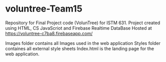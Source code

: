 # voluntree-Team15
Repository for Final Project code (VolunTree) for ISTM 631. 
Project created using HTML, CS JavaScriot and Firebase Realtime DataBase
Hosted at https://voluntree-c7ba8.firebaseapp.com/

Images folder contains all Images used in the web application
Styles folder containes all external style sheets
Index.html is the landing page for the web application.
